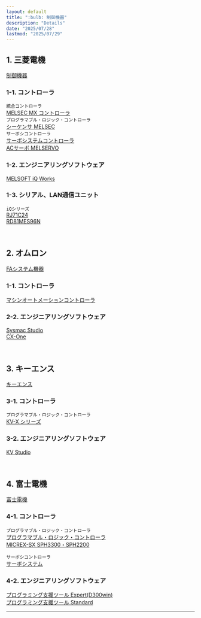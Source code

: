 ```yaml
---
layout: default
title: ":bulb: 制御機器"
description: "Details"
date: "2025/07/28"
lastmod: "2025/07/29"
---
```


## 1. 三菱電機  
[制御機器](https://www.mitsubishielectric.co.jp/fa/)  
### 1-1. コントローラ  
`統合コントローラ`  
[MELSEC MX コントローラ](https://www.mitsubishielectric.co.jp/fa/products/cnt/mxc/index.html)  
`プログラマブル・ロジック・コントローラ`  
[シーケンサ MELSEC](https://www.mitsubishielectric.co.jp/fa/products/cnt/plc/index.html)  
`サーボシコントローラ`  
[サーボシステムコントローラ](https://www.mitsubishielectric.co.jp/fa/products/cnt/ssc/index.html)  
[ACサーボ MELSERVO](https://www.mitsubishielectric.co.jp/fa/products/drv/servo/index.html)  

### 1-2. エンジニアリングソフトウェア  
[MELSOFT iQ Works](https://www.mitsubishielectric.co.jp/fa/products/sft/melsoft/smerit/iq_works/index.html)  

### 1-3. シリアル、LAN通信ユニット  
`iQシリーズ`  
[RJ71C24](https://www.mitsubishielectric.co.jp/fa/products/faspec/point.page?kisyu=/plcr&formNm=RJ71C24)  
[RD81MES96N](https://www.mitsubishielectric.co.jp/fa/products/faspec/point.page?kisyu=/plcr&formNm=R_MES_RD81MES96N_1&popup=1)  

<br />

## 2. オムロン  
[FAシステム機器](https://www.fa.omron.co.jp/products/category/automation-systems/)  

### 1-1. コントローラ  
[マシンオートメーションコントローラ](https://www.fa.omron.co.jp/products/category/automation-systems/machine-automation-controllers/)  

### 2-2. エンジニアリングソフトウェア  
[Sysmac Studio](https://www.fa.omron.co.jp/products/family/3077/)  
[CX-One](https://www.fa.omron.co.jp/products/family/1605/)  

<br />

## 3. キーエンス  
[キーエンス](https://www.keyence.co.jp/)  

### 3-1. コントローラ  
`プログラマブル・ロジック・コントローラ`  
[KV-X シリーズ](https://www.keyence.co.jp/products/controls/plc-building/kv-x/)  

### 3-2. エンジニアリングソフトウェア  
[KV Studio](https://www.keyence.co.jp/products/controls/plc-building/kv-8000/models/kv-h1j-dl/)  

<br />

## 4. 富士電機  
[富士電機](https://www.fujielectric.co.jp/)  

### 4-1. コントローラ  
`プログラマブル・ロジック・コントローラ`  
[プログラマブル・ロジック・コントローラ](https://www.fujielectric.co.jp/products/drive_ctrl_equipment/plc/)  
[MICREX-SX SPH3300・SPH2200](https://www.fujielectric.co.jp/products/drive_ctrl_equipment/plc/product_series/sph_3300-2200.html)  

`サーボシコントローラ`  
[サーボシステム](https://www.fujielectric.co.jp/products/drive_ctrl_equipment/servo/)  

### 4-2. エンジニアリングソフトウェア  
[プログラミング支援ツール Expert(D300win)](https://www.fujielectric.co.jp/products/drive_ctrl_equipment/plc/product_series/sph_product_information_prgrm-expert.html)  
[プログラミング支援ツール Standard](https://www.fujielectric.co.jp/products/drive_ctrl_equipment/plc/product_series/sph_product_information_prgrm-standard.html)  

***
